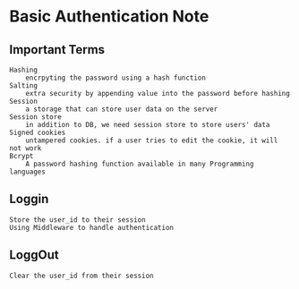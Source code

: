# Basic Authentication Note

## Important Terms
    Hashing 
        encrpyting the password using a hash function
    Salting
        extra security by appending value into the password before hashing 
    Session
        a storage that can store user data on the server
    Session store
        in addition to DB, we need session store to store users' data
    Signed cookies
        untampered cookies. if a user tries to edit the cookie, it will not work
    Bcrypt
        A password hashing function available in many Programming languages
        
## Loggin 
    Store the user_id to their session
    Using Middleware to handle authentication 

## LoggOut
    Clear the user_id from their session

